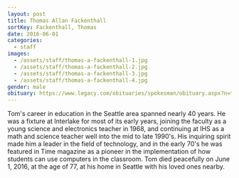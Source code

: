 ```yaml
---
layout: post
title: Thomas Allan Fackenthall
sortKey: Fackenthall, Thomas
date: 2016-06-01
categories:
  - staff
images:
  - /assets/staff/thomas-a-fackenthall-1.jpg
  - /assets/staff/thomas-a-fackenthall-2.jpg
  - /assets/staff/thomas-a-fackenthall-3.jpg
  - /assets/staff/thomas-a-fackenthall-4.jpg
gender: male
obituary: https://www.legacy.com/obituaries/spokesman/obituary.aspx?n=thomas-allan-fackenthall&pid=181070901&
---
```

Tom's career in education in the Seattle area spanned nearly 40 years. He was a fixture at Interlake for most of its early years, joining the faculty as a young science and electronics teacher in 1968, and continuing at IHS as a math and science teacher well into the mid to late 1990's. His inquiring spirit made him a leader in the field of technology, and in the early 70's he was featured in Time magazine as a pioneer in the implementation of how students can use computers in the classroom. Tom died peacefully on June 1, 2016, at the age of 77, at his home in Seattle with his loved ones nearby.